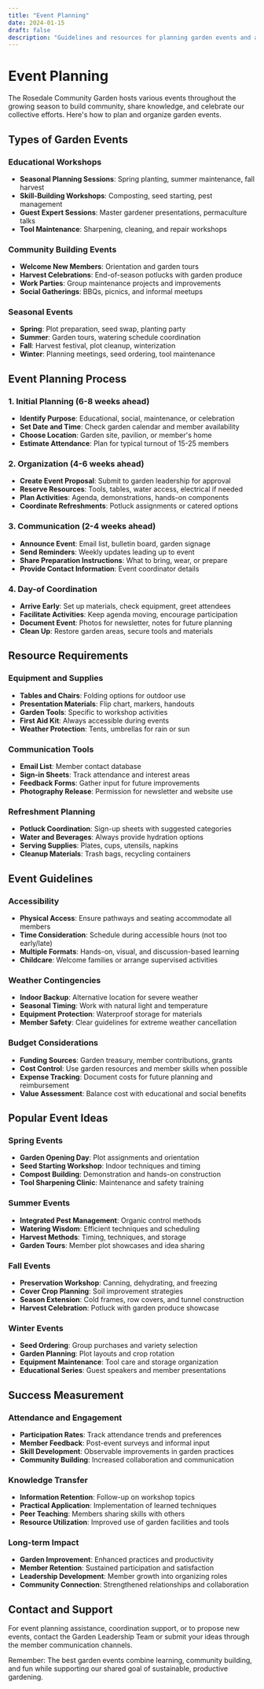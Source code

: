 ```yaml
---
title: "Event Planning"
date: 2024-01-15
draft: false
description: "Guidelines and resources for planning garden events and activities"
---
```


# Event Planning

The Rosedale Community Garden hosts various events throughout the growing season to build community, share knowledge, and celebrate our collective efforts. Here's how to plan and organize garden events.

## Types of Garden Events

### Educational Workshops
- **Seasonal Planning Sessions**: Spring planting, summer maintenance, fall harvest
- **Skill-Building Workshops**: Composting, seed starting, pest management
- **Guest Expert Sessions**: Master gardener presentations, permaculture talks
- **Tool Maintenance**: Sharpening, cleaning, and repair workshops

### Community Building Events
- **Welcome New Members**: Orientation and garden tours
- **Harvest Celebrations**: End-of-season potlucks with garden produce
- **Work Parties**: Group maintenance projects and improvements
- **Social Gatherings**: BBQs, picnics, and informal meetups

### Seasonal Events
- **Spring**: Plot preparation, seed swap, planting party
- **Summer**: Garden tours, watering schedule coordination
- **Fall**: Harvest festival, plot cleanup, winterization
- **Winter**: Planning meetings, seed ordering, tool maintenance

## Event Planning Process

### 1. Initial Planning (6-8 weeks ahead)
- **Identify Purpose**: Educational, social, maintenance, or celebration
- **Set Date and Time**: Check garden calendar and member availability
- **Choose Location**: Garden site, pavilion, or member's home
- **Estimate Attendance**: Plan for typical turnout of 15-25 members

### 2. Organization (4-6 weeks ahead)
- **Create Event Proposal**: Submit to garden leadership for approval
- **Reserve Resources**: Tools, tables, water access, electrical if needed
- **Plan Activities**: Agenda, demonstrations, hands-on components
- **Coordinate Refreshments**: Potluck assignments or catered options

### 3. Communication (2-4 weeks ahead)
- **Announce Event**: Email list, bulletin board, garden signage
- **Send Reminders**: Weekly updates leading up to event
- **Share Preparation Instructions**: What to bring, wear, or prepare
- **Provide Contact Information**: Event coordinator details

### 4. Day-of Coordination
- **Arrive Early**: Set up materials, check equipment, greet attendees
- **Facilitate Activities**: Keep agenda moving, encourage participation
- **Document Event**: Photos for newsletter, notes for future planning
- **Clean Up**: Restore garden areas, secure tools and materials

## Resource Requirements

### Equipment and Supplies
- **Tables and Chairs**: Folding options for outdoor use
- **Presentation Materials**: Flip chart, markers, handouts
- **Garden Tools**: Specific to workshop activities
- **First Aid Kit**: Always accessible during events
- **Weather Protection**: Tents, umbrellas for rain or sun

### Communication Tools
- **Email List**: Member contact database
- **Sign-in Sheets**: Track attendance and interest areas
- **Feedback Forms**: Gather input for future improvements
- **Photography Release**: Permission for newsletter and website use

### Refreshment Planning
- **Potluck Coordination**: Sign-up sheets with suggested categories
- **Water and Beverages**: Always provide hydration options
- **Serving Supplies**: Plates, cups, utensils, napkins
- **Cleanup Materials**: Trash bags, recycling containers

## Event Guidelines

### Accessibility
- **Physical Access**: Ensure pathways and seating accommodate all members
- **Time Consideration**: Schedule during accessible hours (not too early/late)
- **Multiple Formats**: Hands-on, visual, and discussion-based learning
- **Childcare**: Welcome families or arrange supervised activities

### Weather Contingencies
- **Indoor Backup**: Alternative location for severe weather
- **Seasonal Timing**: Work with natural light and temperature
- **Equipment Protection**: Waterproof storage for materials
- **Member Safety**: Clear guidelines for extreme weather cancellation

### Budget Considerations
- **Funding Sources**: Garden treasury, member contributions, grants
- **Cost Control**: Use garden resources and member skills when possible
- **Expense Tracking**: Document costs for future planning and reimbursement
- **Value Assessment**: Balance cost with educational and social benefits

## Popular Event Ideas

### Spring Events
- **Garden Opening Day**: Plot assignments and orientation
- **Seed Starting Workshop**: Indoor techniques and timing
- **Compost Building**: Demonstration and hands-on construction
- **Tool Sharpening Clinic**: Maintenance and safety training

### Summer Events
- **Integrated Pest Management**: Organic control methods
- **Watering Wisdom**: Efficient techniques and scheduling
- **Harvest Methods**: Timing, techniques, and storage
- **Garden Tours**: Member plot showcases and idea sharing

### Fall Events
- **Preservation Workshop**: Canning, dehydrating, and freezing
- **Cover Crop Planning**: Soil improvement strategies
- **Season Extension**: Cold frames, row covers, and tunnel construction
- **Harvest Celebration**: Potluck with garden produce showcase

### Winter Events
- **Seed Ordering**: Group purchases and variety selection
- **Garden Planning**: Plot layouts and crop rotation
- **Equipment Maintenance**: Tool care and storage organization
- **Educational Series**: Guest speakers and member presentations

## Success Measurement

### Attendance and Engagement
- **Participation Rates**: Track attendance trends and preferences
- **Member Feedback**: Post-event surveys and informal input
- **Skill Development**: Observable improvements in garden practices
- **Community Building**: Increased collaboration and communication

### Knowledge Transfer
- **Information Retention**: Follow-up on workshop topics
- **Practical Application**: Implementation of learned techniques
- **Peer Teaching**: Members sharing skills with others
- **Resource Utilization**: Improved use of garden facilities and tools

### Long-term Impact
- **Garden Improvement**: Enhanced practices and productivity
- **Member Retention**: Sustained participation and satisfaction
- **Leadership Development**: Member growth into organizing roles
- **Community Connection**: Strengthened relationships and collaboration

## Contact and Support

For event planning assistance, coordination support, or to propose new events, contact the Garden Leadership Team or submit your ideas through the member communication channels.

Remember: The best garden events combine learning, community building, and fun while supporting our shared goal of sustainable, productive gardening.
